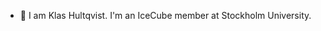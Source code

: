 - 👋 I am Klas Hultqvist. I'm an IceCube member at Stockholm University.

<!---
kghul/kghul is a ✨ special ✨ repository because its `README.md` (this file) appears on your GitHub profile.
You can click the Preview link to take a look at your changes.
--->
